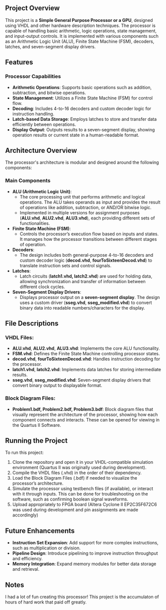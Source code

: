 ## Project Overview
This project is a **Simple General Purpose Processor or a GPU**, designed using VHDL and other hardware description techniques. The processor is capable of handling basic arithmetic, logic operations, state management, and input-output controls. It is implemented with various components such as an Arithmetic Logic Unit (ALU), Finite State Machine (FSM), decoders, latches, and seven-segment display drivers.

## Features
### Processor Capabilities
- **Arithmetic Operations**: Supports basic operations such as addition, subtraction, and bitwise operations.
- **State Management**: Utilizes a Finite State Machine (FSM) for control flow.
- **Decoding**: Includes 4-to-16 decoders and custom decoder logic for instruction handling.
- **Latch-based Data Storage**: Employs latches to store and transfer data efficiently between operations.
- **Display Output**: Outputs results to a seven-segment display, showing operation results or current state in a human-readable format.

## Architecture Overview
The processor's architecture is modular and designed around the following components:

### Main Components
- **ALU (Arithmetic Logic Unit)**:
  - The core processing unit that performs arithmetic and logical operations. The ALU takes operands as input and provides the result of operations like addition, subtraction, or AND/OR bitwise logic.
  - Implemented in multiple versions for assignment purposes (**ALU.vhd**, **ALU2.vhd**, **ALU3.vhd**), each providing different sets of functionalities.
- **Finite State Machine (FSM)**:
  - Controls the processor’s execution flow based on inputs and states. It manages how the processor transitions between different stages of operation.
- **Decoders**:
  - The design includes both general-purpose 4-to-16 decoders and custom decoder logic (**decod.vhd**, **fourToSixteenDecod.vhd**) to translate instruction sets and control signals.
- **Latches**:
  - Latch circuits (**latch1.vhd, latch2.vhd**) are used for holding data, allowing synchronization and transfer of information between different clock cycles.
- **Seven-Segment Display Drivers**:
  - Displays processor output on a **seven-segment display**. The design uses a custom driver (**sseg.vhd**, **sseg_modified.vhd**) to convert binary data into readable numbers/characters for the display.

## File Descriptions
### VHDL Files:
- **ALU.vhd**, **ALU2.vhd**, **ALU3.vhd**: Implements the core ALU functionality.
- **FSM.vhd**: Defines the Finite State Machine controlling processor states.
- **decod.vhd**, **fourToSixteenDecod.vhd**: Handles instruction decoding for the processor.
- **latch1.vhd**, **latch2.vhd**: Implements data latches for storing intermediate results.
- **sseg.vhd**, **sseg_modified.vhd**: Seven-segment display drivers that convert binary output to displayable format.

### Block Diagram Files:
- **Problem1.bdf, Problem2.bdf, Problem3.bdf**: Block diagram files that visually represent the architecture of the processor, showing how each component connects and interacts. These can be opened for viewing in the Quartus II Software.

## Running the Project
To run this project:

1. Clone the repository and open it in your VHDL-compatible simulation environment (Quartus II was originally used during development).
2. Compile the VHDL files (.vhd) in the order of their dependency.
3. Load the Block Diagram Files (.bdf) if needed to visualize the processor’s architecture.
4. Simulate the processor using testbench files (if available), or interact with it through inputs. This can be done for troubleshooting on the software, such as confirming boolean signal waveforms.
5. Upload appropriately to FPGA board (Altera Cyclone II EP2C35F672C6 was used during development and pin assignments are made accordingly)

## Future Enhancements
- **Instruction Set Expansion**: Add support for more complex instructions, such as multiplication or division.
- **Pipeline Design**: Introduce pipelining to improve instruction throughput and efficiency.
- **Memory Integration**: Expand memory modules for better data storage and retrieval.

## Notes
I had a lot of fun creating this processor! This project is the accumulaton of hours of hard work that paid off greatly.
